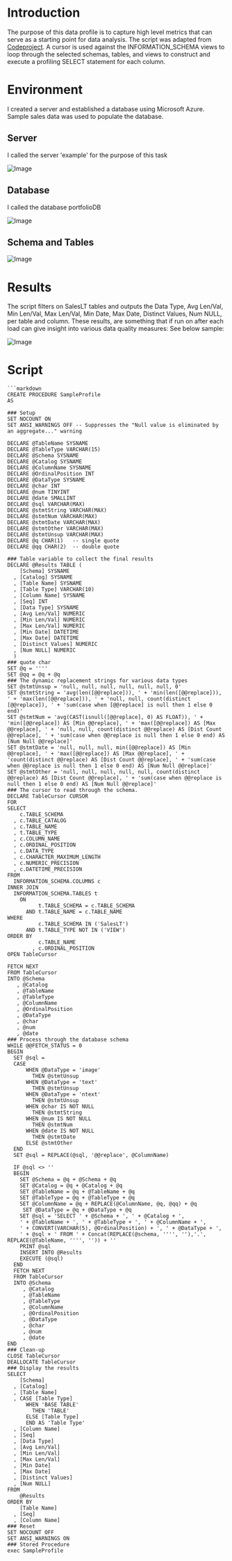 # Introduction
The purpose of this data profile is to capture high level metrics that can serve as a starting point for data analysis. The script was adapted from [Codeproject](https://www.codeproject.com/Articles/1082891/High-Level-Data-Profiler-Script). A cursor is used against the INFORMATION_SCHEMA views to loop through the selected schemas, 
tables, and views to construct and execute a profiling SELECT statement for each column.

# Environment
I created a server and established a database using Microsoft Azure. Sample sales data was used to populate the database.

## Server
I called the server 'example' for the purpose of this task

![Image](Azure_Server.PNG)

## Database
I called the database portfolioDB

![Image](Azure_Database.PNG)

## Schema and Tables
![Image](Azure_Tables.PNG)

# Results
The script filters on SalesLT tables and outputs the Data Type, Avg Len/Val, Min Len/Val, Max Len/Val, Min Date, Max Date, Distinct Values, Num NULL, per table and column. These results, are something that if run on after each load can give insight into various data quality measures: See below sample:

![Image](Sample_Results.PNG)

# Script
    ```markdown
    CREATE PROCEDURE SampleProfile
    AS

    ### Setup
    SET NOCOUNT ON
    SET ANSI_WARNINGS OFF -- Suppresses the "Null value is eliminated by an aggregate..." warning

    DECLARE @TableName SYSNAME
    DECLARE @TableType VARCHAR(15)
    DECLARE @Schema SYSNAME
    DECLARE @Catalog SYSNAME
    DECLARE @ColumnName SYSNAME
    DECLARE @OrdinalPosition INT
    DECLARE @DataType SYSNAME
    DECLARE @char INT
    DECLARE @num TINYINT
    DECLARE @date SMALLINT
    DECLARE @sql VARCHAR(MAX)
    DECLARE @stmtString VARCHAR(MAX)
    DECLARE @stmtNum VARCHAR(MAX)
    DECLARE @stmtDate VARCHAR(MAX)
    DECLARE @stmtOther VARCHAR(MAX)
    DECLARE @stmtUnsup VARCHAR(MAX)
    DECLARE @q CHAR(1)   -- single quote
    DECLARE @qq CHAR(2)  -- double quote

    ### Table variable to collect the final results
    DECLARE @Results TABLE (
        [Schema] SYSNAME
      , [Catalog] SYSNAME
      , [Table Name] SYSNAME
      , [Table Type] VARCHAR(10)
      , [Column Name] SYSNAME
      , [Seq] INT
      , [Data Type] SYSNAME
      , [Avg Len/Val] NUMERIC
      , [Min Len/Val] NUMERIC
      , [Max Len/Val] NUMERIC
      , [Min Date] DATETIME
      , [Max Date] DATETIME
      , [Distinct Values] NUMERIC
      , [Num NULL] NUMERIC
      )
    ### quote char
    SET @q = ''''
    SET @qq = @q + @q
    ### The dynamic replacement strings for various data types
    SET @stmtUnsup = 'null, null, null, null, null, null, 0'
    SET @stmtString = 'avg(len([@@replace])), ' + 'min(len([@@replace])), ' + 'max(len([@@replace])), ' + 'null, null, count(distinct [@@replace]), ' + 'sum(case when [@@replace] is null then 1 else 0 end)'
    SET @stmtNum = 'avg(CAST(isnull([@@replace], 0) AS FLOAT)), ' + 'min([@@replace]) AS [Min @@replace], ' + 'max([@@replace]) AS [Max @@replace], ' + 'null, null, count(distinct @@replace) AS [Dist Count @@replace], ' + 'sum(case when @@replace is null then 1 else 0 end) AS [Num Null @@replace]'
    SET @stmtDate = 'null, null, null, min([@@replace]) AS [Min @@replace], ' + 'max([@@replace]) AS [Max @@replace], ' + 'count(distinct @@replace) AS [Dist Count @@replace], ' + 'sum(case when @@replace is null then 1 else 0 end) AS [Num Null @@replace]'
    SET @stmtOther = 'null, null, null, null, null, count(distinct @@replace) AS [Dist Count @@replace], ' + 'sum(case when @@replace is null then 1 else 0 end) AS [Num Null @@replace]'
    ### The cursor to read through the schema.
    DECLARE TableCursor CURSOR
    FOR
    SELECT 
        c.TABLE_SCHEMA
      , c.TABLE_CATALOG
      , c.TABLE_NAME
      , t.TABLE_TYPE
      , c.COLUMN_NAME
      , c.ORDINAL_POSITION
      , c.DATA_TYPE
      , c.CHARACTER_MAXIMUM_LENGTH
      , c.NUMERIC_PRECISION
      , c.DATETIME_PRECISION
    FROM 
      INFORMATION_SCHEMA.COLUMNS c
    INNER JOIN 
      INFORMATION_SCHEMA.TABLES t 
        ON 
              t.TABLE_SCHEMA = c.TABLE_SCHEMA
          AND t.TABLE_NAME = c.TABLE_NAME
    WHERE 
              c.TABLE_SCHEMA IN ('SalesLT')
          AND t.TABLE_TYPE NOT IN ('VIEW')
    ORDER BY 
              c.TABLE_NAME
            , c.ORDINAL_POSITION
    OPEN TableCursor

    FETCH NEXT
    FROM TableCursor
    INTO @Schema
       , @Catalog
       , @TableName
       , @TableType
       , @ColumnName
       , @OrdinalPosition
       , @DataType
       , @char
       , @num
       , @date
    ### Process through the database schema
    WHILE @@FETCH_STATUS = 0
    BEGIN
      SET @sql =
      CASE 
          WHEN @DataType = 'image'
            THEN @stmtUnsup
          WHEN @DataType = 'text'
            THEN @stmtUnsup
          WHEN @DataType = 'ntext'
            THEN @stmtUnsup
          WHEN @char IS NOT NULL
            THEN @stmtString
          WHEN @num IS NOT NULL
            THEN @stmtNum
          WHEN @date IS NOT NULL
            THEN @stmtDate
          ELSE @stmtOther
      END
      SET @sql = REPLACE(@sql, '@@replace', @ColumnName)

      IF @sql <> ''
      BEGIN
        SET @Schema = @q + @Schema + @q
        SET @Catalog = @q + @Catalog + @q
        SET @TableName = @q + @TableName + @q
        SET @TableType = @q + @TableType + @q
        SET @ColumnName = @q + REPLACE(@ColumnName, @q, @qq) + @q
         SET @DataType = @q + @DataType + @q
        SET @sql = 'SELECT ' + @Schema + ', ' + @Catalog + ', 
        ' + @TableName + ', ' + @TableType + ', ' + @ColumnName + ', 
        ' + CONVERT(VARCHAR(5), @OrdinalPosition) + ', ' + @DataType + ', 
        ' + @sql + ' FROM ' + Concat(REPLACE(@schema, '''', ''),'.', REPLACE(@TableName, '''', '')) + ''
        PRINT @sql
        INSERT INTO @Results
        EXECUTE (@sql)
      END
      FETCH NEXT
      FROM TableCursor
      INTO @Schema
         , @Catalog
         , @TableName
         , @TableType
         , @ColumnName
         , @OrdinalPosition
         , @DataType
         , @char
         , @num
         , @date
    END
    ### Clean-up
    CLOSE TableCursor
    DEALLOCATE TableCursor
    ### Display the results
    SELECT 
        [Schema]
      , [Catalog]
      , [Table Name]
      , CASE [Table Type]
          WHEN 'BASE TABLE'
            THEN 'TABLE'
          ELSE [Table Type]
          END AS 'Table Type'
      , [Column Name]
      , [Seq]
      , [Data Type]
      , [Avg Len/Val]
      , [Min Len/Val]
      , [Max Len/Val]
      , [Min Date]
      , [Max Date]
      , [Distinct Values]
      , [Num NULL]
    FROM 
        @Results
    ORDER BY 
        [Table Name]
      , [Seq]
      , [Column Name]
    ### Reset
    SET NOCOUNT OFF
    SET ANSI_WARNINGS ON
    ### Stored Procedure
    exec SampleProfile
